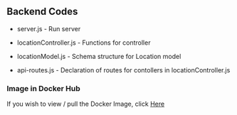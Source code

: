 ## Backend Codes

- server.js - Run server

- locationController.js - Functions for controller

- locationModel.js - Schema structure for Location model

- api-routes.js - Declaration of routes for contollers in locationController.js

### Image in Docker Hub 

If you wish to view / pull the Docker Image, click [Here](https://hub.docker.com/r/tofuking209/ec2-app) 